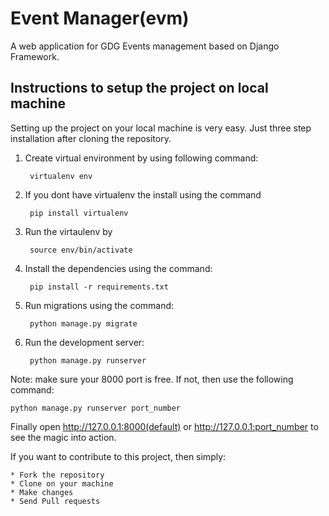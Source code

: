 # Event Manager(evm)
A web application for GDG Events management based on Django Framework. 

## Instructions to setup the project on local machine

Setting up the project on your local machine is very easy. Just three step installation after cloning the repository. 

1. Create virtual environment by using following command: 
    
        virtualenv env

2. If you dont have virtualenv the install using the command 
    
        pip install virtualenv
    
3. Run the virtaulenv by 

        source env/bin/activate
    
4. Install the dependencies using the command: 

        pip install -r requirements.txt
    
5. Run migrations using the command: 

        python manage.py migrate
    
6. Run the development server: 

        python manage.py runserver

Note: make sure your 8000 port is free. If not, then use the following command: 

    python manage.py runserver port_number

Finally open http://127.0.0.1:8000(default) or http://127.0.0.1:port_number to see the magic into action. 

If you want to contribute to this project, then simply:

    * Fork the repository
    * Clone on your machine 
    * Make changes
    * Send Pull requests
